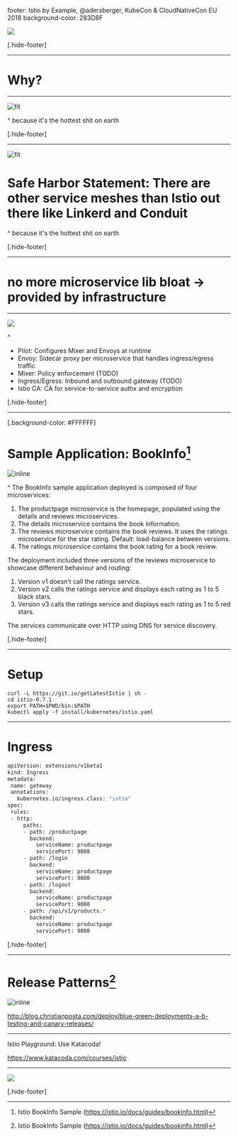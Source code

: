 footer: Istio by Example, @adersberger, KubeCon & CloudNativeCon EU 2018
background-color: 283D8F

![](img/header-slide.png)

[.hide-footer]

---

# Why?

---

![fit](img/book.png)

^ because it's the hottest shit on earth

[.hide-footer]

---

![fit](img/book.png)

# Safe Harbor Statement: There are other service meshes than Istio out there like Linkerd and Conduit

^ because it's the hottest shit on earth

[.hide-footer]

---

# no more microservice lib bloat -> provided by infrastructure

---
![](img/istio-arch.png)

^ 
 * Pilot: Configures Mixer and Envoys at runtime
 * Envoy: Sidecar proxy per microservice that handles ingress/egress traffic
 * Mixer: Policy enforcement (TODO)
 * Ingress/Egress: Inbound and outbound gateway (TODO)
 * Istio CA: CA for service-to-service authx and encryption

[.hide-footer]

---
[.background-color: #FFFFFF]

# Sample Application: BookInfo[^1]

![inline](img/bookinfo-arch.png)

[^1]: Istio BookInfo Sample (https://istio.io/docs/guides/bookinfo.html) 

^
The BookInfo sample application deployed is composed of four microservices:

1) The productpage microservice is the homepage, populated using the details and reviews microservices.
2) The details microservice contains the book information.
3) The reviews microservice contains the book reviews. It uses the ratings microservice for the star rating. Default: load-balance between versions.
4) The ratings microservice contains the book rating for a book review.

The deployment included three versions of the reviews microservice to showcase different behaviour and routing:

1) Version v1 doesn’t call the ratings service.
2) Version v2 calls the ratings service and displays each rating as 1 to 5 black stars.
3) Version v3 calls the ratings service and displays each rating as 1 to 5 red stars.

The services communicate over HTTP using DNS for service discovery.

[.hide-footer]

---
# Setup

 ```zsh, [.highlight: 2]
 curl -L https://git.io/getLatestIstio | sh -
 cd istio-0.7.1
 export PATH=$PWD/bin:$PATH
 kubectl apply -f install/kubernetes/istio.yaml
```

---

# Ingress

 ```zsh
apiVersion: extensions/v1beta1
kind: Ingress
metadata:
  name: gateway
  annotations:
    kubernetes.io/ingress.class: "istio"
spec:
  rules:
  - http:
      paths:
      - path: /productpage
        backend:
          serviceName: productpage
          servicePort: 9080
      - path: /login
        backend:
          serviceName: productpage
          servicePort: 9080
      - path: /logout
        backend:
          serviceName: productpage
          servicePort: 9080
      - path: /api/v1/products.*
        backend:
          serviceName: productpage
          servicePort: 9080
```
[.hide-footer]

---
# Release Patterns[^1]

![inline](img/release-patterns.jpg)

[^1]: B. Ibryam and R. Huss, Kubernetes Patterns, https://leanpub.com/k8spatterns

http://blog.christianposta.com/deploy/blue-green-deployments-a-b-testing-and-canary-releases/

---

Istio Playground: Use Katacoda!

https://www.katacoda.com/courses/istio

---
![](img/final-slide.png)

[.hide-footer]
